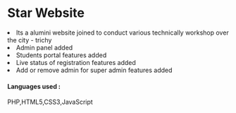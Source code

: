 # Star Website
<li> Its a alumini website joined to conduct various technically workshop over the city - trichy
<li> Admin panel added 
<li> Students portal features added 
<li> Live status of registration features added 
<li> Add or remove admin for super admin features added
<h4>Languages used : </h4>
PHP,HTML5,CSS3,JavaScript

